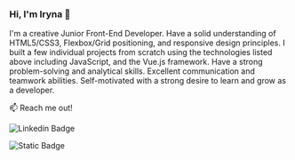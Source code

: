 ### Hi, I'm Iryna 👋

I'm a creative Junior Front-End Developer. Have a solid understanding of HTML5/CSS3, Flexbox/Grid positioning, and responsive design principles. I built a few individual projects from scratch using the technologies listed above including JavaScript, and the Vue.js framework. Have a strong problem-solving and analytical skills. Excellent communication and teamwork abilities. Self-motivated with a strong desire to learn and grow as a developer.

📫 Reach me out!

![Linkedin Badge](https://img.shields.io/badge/Iryna%20Kryvokhyzha-3399FF?style=flat&logo=LinkedIn&logoColor=white&labelColor=3399FF&link=https%3A%2F%2Fwww.linkedin.com%2Fin%2Firyna-kryvokhyzha-373506282%2F)


![Static Badge](https://img.shields.io/badge/Iryna%20Kryvokhyzha-BB001B?style=flat&logo=Gmail&logoColor=white&labelColor=BB001B&link=irynakryvokhyzha%40gmail.com)


